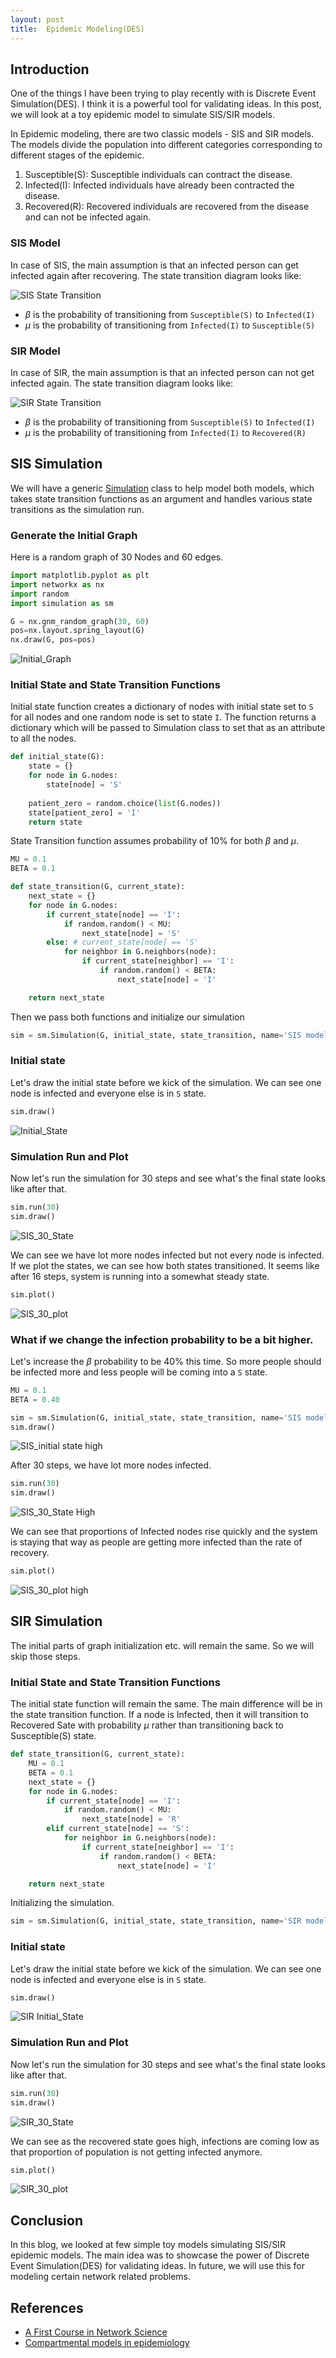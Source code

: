 ```yaml
---
layout: post
title:  Epidemic Modeling(DES)
---
```

## Introduction
One of the things I have been trying to play recently with is Discrete Event Simulation(DES). I think it is a powerful 
tool for validating ideas. In this post, we will look at a toy epidemic model to simulate SIS/SIR models.   

In Epidemic modeling, there are two classic models - SIS and SIR models. The models divide the population into different
categories corresponding to different stages of the epidemic.

1. Susceptible(S): Susceptible individuals can contract the disease.
2. Infected(I): Infected individuals have already been contracted the disease.
3. Recovered(R): Recovered individuals are recovered from the disease and can not be infected again.


### SIS Model
In case of SIS, the main assumption is that an infected person can get infected again after recovering. The state 
transition diagram looks like:

![SIS State Transition](/images/post8/sis_model.png "SIS Model")

- $\beta$ is the probability of transitioning from `Susceptible(S)` to `Infected(I)`
- $\mu$ is the probability of transitioning from `Infected(I)` to `Susceptible(S)`


### SIR Model
In case of SIR, the main assumption is that an infected person can not get infected again. The state transition diagram
looks like:

![SIR State Transition](/images/post8/sir_model.png "SIR Model")

- $\beta$ is the probability of transitioning from `Susceptible(S)` to `Infected(I)`
- $\mu$ is the probability of transitioning from `Infected(I)` to `Recovered(R)`


## SIS Simulation

We will have a generic [Simulation](https://gist.github.com/Dipsingh/50bcfbacba365c23a5111ec89144c335) class to help model both models, which takes state transition functions as an argument 
and handles various state transitions as the simulation run.

### Generate the Initial Graph

Here is a random graph of 30 Nodes and 60 edges.

```python
import matplotlib.pyplot as plt
import networkx as nx
import random
import simulation as sm

G = nx.gnm_random_graph(30, 60)
pos=nx.layout.spring_layout(G)
nx.draw(G, pos=pos)
```

![Initial_Graph](/images/post8/initial_graph.png "Initial Graph")


### Initial State and State Transition Functions

Initial state function creates a dictionary of nodes with initial state set to `S` for all nodes and one random node is
set to state `I`. The function returns a dictionary which will be passed to Simulation class to set that as an attribute
to all the nodes.

```python
def initial_state(G):
    state = {}
    for node in G.nodes:
        state[node] = 'S'
    
    patient_zero = random.choice(list(G.nodes))
    state[patient_zero] = 'I'
    return state
```

State Transition function assumes probability of 10% for both $\beta$ and $\mu$.

```python
MU = 0.1
BETA = 0.1

def state_transition(G, current_state):
    next_state = {}
    for node in G.nodes:
        if current_state[node] == 'I':
            if random.random() < MU:
                next_state[node] = 'S'
        else: # current_state[node] == 'S'
            for neighbor in G.neighbors(node):
                if current_state[neighbor] == 'I':
                    if random.random() < BETA:
                        next_state[node] = 'I'

    return next_state
```

Then we pass both functions and initialize our simulation

```python
sim = sm.Simulation(G, initial_state, state_transition, name='SIS model')
```

### Initial state

Let's draw the initial state before we kick of the simulation. We can see one node is infected and everyone else is in 
`S` state.

```python
sim.draw()
```

![Initial_State](/images/post8/initial_state.png "Initial State")


### Simulation Run and Plot

Now let's run the simulation for 30 steps and see what's the final state looks like after that.

```python
sim.run(30)
sim.draw()
```
![SIS_30_State](/images/post8/sis_30_steps.png "SIS: 30 steps")

We can see we have lot more nodes infected but not every node is infected. If we plot the states, we can see how both 
states transitioned. It seems like after 16 steps, system is running into a somewhat steady state.

```python
sim.plot()
```

![SIS_30_plot](/images/post8/sis_30_steps_plots.png "SIS: 30 steps plot")


### What if we change the infection probability to be a bit higher.

Let's increase the $\beta$ probability to be 40% this time. So more people should be infected more and less people will 
be coming into a `S` state. 

```python
MU = 0.1
BETA = 0.40

sim = sm.Simulation(G, initial_state, state_transition, name='SIS model')
sim.draw()

```
![SIS_initial state high](/images/post8/initial_state_sis_high.png "SIS: High Probability")


After 30 steps, we have lot more nodes infected.
```python
sim.run(30)
sim.draw()
```
![SIS_30_State High](/images/post8/sis_30_steps_high.png "SIS: 30 steps High")

We can see that proportions of Infected nodes rise quickly and the system is staying that way as people are getting
more infected than the rate of recovery.
```python
sim.plot()
```
![SIS_30_plot high](/images/post8/sis_30_steps_plots_high.png "SIS: 30 steps plot High")


## SIR Simulation

The initial parts of graph initialization etc. will remain the same. So we will skip those steps.

### Initial State and State Transition Functions

The initial state function will remain the same. The main difference will be in the state transition function. If a node
is Infected, then it will transition to Recovered Sate with probability $\mu$ rather than transitioning back to Susceptible(S)
state.

```python
def state_transition(G, current_state):
    MU = 0.1
    BETA = 0.1
    next_state = {}
    for node in G.nodes:
        if current_state[node] == 'I':
            if random.random() < MU:
                next_state[node] = 'R'
        elif current_state[node] == 'S':
            for neighbor in G.neighbors(node):
                if current_state[neighbor] == 'I':
                    if random.random() < BETA:
                        next_state[node] = 'I'

    return next_state
```

Initializing the simulation.

```python
sim = sm.Simulation(G, initial_state, state_transition, name='SIR model')
```

### Initial state

Let's draw the initial state before we kick of the simulation. We can see one node is infected and everyone else is in 
`S` state.

```python
sim.draw()
```

![SIR Initial_State](/images/post8/sir_initial_state.png "SIR: Initial State")


### Simulation Run and Plot

Now let's run the simulation for 30 steps and see what's the final state looks like after that.

```python
sim.run(30)
sim.draw()
```
![SIR_30_State](/images/post8/sir_30_steps.png "SIR: 30 steps")

We can see as the recovered state goes high, infections are coming low as that proportion of population is not getting 
infected anymore.

```python
sim.plot()
```

![SIR_30_plot](/images/post8/sir_30_steps_plots.png "SIR: 30 steps plot")



## Conclusion
In this blog, we looked at few simple toy models simulating SIS/SIR epidemic models. The main idea was to showcase the
power of Discrete Event Simulation(DES) for validating ideas. In future, we will use this for modeling certain network
related problems.

## References
- [A First Course in Network Science](https://www.amazon.com/First-Course-Network-Science/dp/1108471137)
- [Compartmental models in epidemiology](https://en.wikipedia.org/wiki/Compartmental_models_in_epidemiology)
